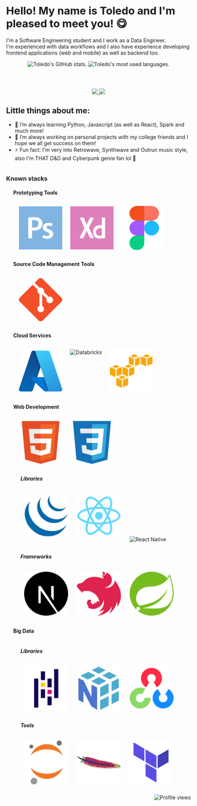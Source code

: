 <div
  id="main"
  style="
    display: flex;
    flex-direction: column;
    align-items: center;
    width: 100%;
    max-width: 1000px;
  "
>
  <div>
    <h1 style="font-size: 3vw">Hello! My name is Toledo and I'm pleased to meet you! 😋</h1>
    <p>
      I'm a Software Engineering student and I work as a Data Engineer.<br/>
      I'm experienced with data workflows and I also have experience developing frontend applications (web and mobile) as well as backend too.
    </p>
  </div>
  <!--  -->
  <div align="center">
      <img
        id="stats"
        src="https://github-readme-stats.vercel.app/api?username=toledkrw&show_icons=true&theme=vision-friendly-dark&include_all_commits=true&count_private=true"
        alt="Toledo's GitHub stats."
        padding="10px"
        width="auto"
        height="150vh"
      />
      <img
        src="https://github-readme-stats.vercel.app/api/top-langs?username=toledkrw&layout=compact&langs_count=16&theme=vision-friendly-dark"
        alt="Toledo's most used languages."
        padding="10px"
        width="auto"
        height="150vh"
      />
  </div>
  <!--  -->
  <h1></h1> <!-- >Sim, gambiarra estilosa, parabéns por ter descoberto que o <h1> no MD é mais bonitinho que um <hr/> como divisória<-->
  <div align="center">
    <a target='_blank' href="https://www.linkedin.com/in/toledo2k/">
      <img src="https://img.shields.io/badge/LinkedIn-0077B5?style=for-the-badge&logo=linkedin&logoColor=white">
    </a>
    <a target='_blank' href="https://dev.to/toledkrw">
      <img src="https://img.shields.io/badge/dev.to-0A0A0A?style=for-the-badge&logo=dev.to&logoColor=white">
    </a>
  </div>
  <!--  -->
  <div>
    <h2>Little things about me:</h2>
    <ul>
      <li>
        🌱 I’m always learning Python, Javascript (as well as React), Spark and
        much more!
      </li>
      <li>
        🔭 I’m always working on personal projects with my college friends and I
        hope we all get success on them!
      </li>
      <li>
        ⚡ Fun fact: I'm very into Retrowave, Synthwave and Outrun music style,
        also I'm THAT D&D and Cyberpunk genre fan lol 🤣
      </li>
    </ul>
  </div>
</div>
<!--  -->
<div id="stacks">
  <h3>Known stacks</h3>
  <div style="margin-left: 2vw">
    <div>
      <h4>Prototyping Tools</h4>
      <div
        style="
          display: flex;
          flex-direction: row;
          flex-wrap: wrap;
          justify-content: start;
          margin: 5px;
        "
      >
        <img
          style="margin: 10px; min-width: 10px; height: 3vh"
          src="https://raw.githubusercontent.com/devicons/devicon/master/icons/photoshop/photoshop-plain.svg"
          title="Photoshop"
        />
        <img
          style="margin: 10px; min-width: 10px; height: 3vh"
          src="https://raw.githubusercontent.com/devicons/devicon/master/icons/xd/xd-plain.svg"
          title="XD"
        />
        <img
          style="margin: 10px; min-width: 10px; height: 3vh"
          src="https://raw.githubusercontent.com/devicons/devicon/master/icons/figma/figma-original.svg"
          title="Figma"
        />
      </div>
    </div>
    <!--  -->
    <div>
      <h4>Source Code Management Tools</h4>
      <div
        style="
          display: flex;
          flex-direction: row;
          flex-wrap: wrap;
          justify-content: start;
          margin: 5px;
        "
      >
        <img
          style="margin: 10px; min-width: 10px; height: 3vh"
          src="https://raw.githubusercontent.com/devicons/devicon/master/icons/git/git-original.svg"
          title="GIT"
        />
      </div>
    </div>
    <!--  -->
    <div>
      <h4>Cloud Services</h4>
      <div
        style="
          display: flex;
          flex-direction: row;
          flex-wrap: wrap;
          justify-content: start;
          margin: 5px;
        "
      >
        <img
          style="margin: 10px; min-width: 10px; height: 3vh"
          src="https://raw.githubusercontent.com/devicons/devicon/master/icons/azure/azure-original.svg"
          title="Microsoft Azure"
        />
        <img
          style="margin: 10px; min-width: 10px; height: 3vh"
          src="https://s3.us-east-1.amazonaws.com/accredible_temp_credential_images/16002836894132567677717491881160.png"
          title="Databricks"
        />
        <img
          style="margin: 10px; min-width: 10px; height: 3vh"
          src="https://raw.githubusercontent.com/devicons/devicon/master/icons/amazonwebservices/amazonwebservices-original.svg"
          title="Amazon Web Services (AWS)"
        />
      </div>
    </div>
    <!--  -->
    <div>
      <h4>Web Development</h4>
      <div
        style=
          "
          display: flex;
          flex-direction: row;
          flex-wrap: wrap;
          justify-content: start;
          margin: 5px;
          "
      >
      <img
        style="margin: 10px; min-width: 10px; height: 3vh"
        src="https://raw.githubusercontent.com/devicons/devicon/master/icons/html5/html5-original.svg"
        title="HTML5"
      />
      <img
        style="margin: 10px; min-width: 10px; height: 3vh"
        src="https://raw.githubusercontent.com/devicons/devicon/master/icons/css3/css3-original.svg"
        title="CSS3"
      />
      </div>
      <div style="margin-left: 20px">
        <h5>Libraries</h5>
        <img
          style="margin: 10px; min-width: 10px; height: 3vh"
          src="https://raw.githubusercontent.com/devicons/devicon/master/icons/jquery/jquery-original.svg"
          title="JQuery"
        />
        <img
          style="margin: 10px; min-width: 10px; height: 3vh"
          src="https://raw.githubusercontent.com/devicons/devicon/master/icons/react/react-original.svg"
          title="ReactJS"
        />
        <img
          style="margin: 10px; min-width: 10px; height: 3vh"
          src="https://fei.edu.br/~gwachs/disciplinas/CC4670/slides/Aula05/slides/images/react_native_logo.png"
          title="React Native"
        />
      </div>
      <div style="margin-left: 20px">
        <h5>Frameworks</h5>
        <img
          style="margin: 10px; min-width: 10px; height: 3vh"
          src="https://raw.githubusercontent.com/devicons/devicon/master/icons/nextjs/nextjs-original.svg"
          title="NextJS"
        />
        <img
          style="margin: 10px; min-width: 10px; height: 3vh"
          src="https://raw.githubusercontent.com/devicons/devicon/master/icons/nestjs/nestjs-plain.svg"
          title="NestJS"
        />
        <img
          style="margin: 10px; min-width: 10px; height: 3vh"
          src="https://raw.githubusercontent.com/devicons/devicon/master/icons/spring/spring-original.svg"
          title="Spring"
        />
      </div>
    </div>
    <!--  -->
    <div>
      <h4>Big Data</h4>
      <div
        style=
          "
          display: flex;
          flex-direction: row;
          flex-wrap: wrap;
          justify-content: start;
          margin: 5px;
          "
      >
      </div>
      <div>
        <div style="margin-left: 20px">
          <h5>Libraries</h5>
          <img
            style="margin: 10px; min-width: 10px; height: 3vh"
            src="https://raw.githubusercontent.com/devicons/devicon/master/icons/pandas/pandas-original.svg"
            title="Pandas"
          />
          <img
            style="margin: 10px; min-width: 10px; height: 3vh"
            src="https://raw.githubusercontent.com/devicons/devicon/master/icons/numpy/numpy-original.svg"
            title="NumPy"
          />
          <img
            style="margin: 10px; min-width: 10px; height: 3vh"
            src="https://raw.githubusercontent.com/devicons/devicon/master/icons/opencv/opencv-original.svg"
            title="Open Computer Vision (OpenCV)"
          />
        </div>
        <div style="margin-left: 20px">
          <h5>Tools</h5>
          <img
            style="margin: 10px; min-width: 10px; height: 3vh"
            src="https://raw.githubusercontent.com/devicons/devicon/master/icons/jupyter/jupyter-original.svg"
            title="Jupyter Notebooks"
          />
          <img
            style="margin: 10px; min-width: 10px; height: 3vh"
            src="https://raw.githubusercontent.com/devicons/devicon/master/icons/apache/apache-original.svg"
            title="Apache Technologies"
          />
          <img
            style="margin: 10px; min-width: 10px; height: 3vh"
            src="https://raw.githubusercontent.com/devicons/devicon/master/icons/terraform/terraform-original.svg"
            title="Terraform"
          />
        </div>
      </div>
    </div>
  </div>
</div>

<div align="right">

![Profile views](https://gpvc.arturio.dev/toledkrw)

</div>
